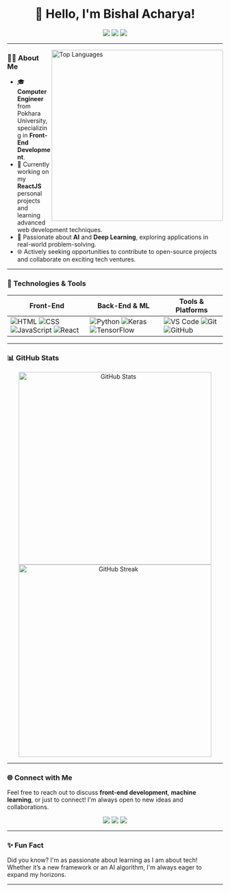 <h1 align="center">👋 Hello, I'm Bishal Acharya!</h1>
<p align="center">
  <a href="https://www.linkedin.com/in/bishal-acharya-0934b2306/"><img src="https://img.shields.io/badge/LinkedIn-%230077B5.svg?&style=for-the-badge&logo=linkedin&logoColor=white" /></a>
  <a href="mailto:bishal.acharya0422@gmail.com"><img src="https://img.shields.io/badge/Email-D14836?style=for-the-badge&logo=gmail&logoColor=white" /></a>
  <a href="https://github.com/bishalx22"><img src="https://img.shields.io/badge/GitHub-181717?style=for-the-badge&logo=github&logoColor=white" /></a>
</p>

---

<img align="right" src="https://github-readme-stats.vercel.app/api/top-langs/?username=bishalx22&layout=compact&theme=radical" alt="Top Languages" width="400">

### 👨‍💻 About Me
- 🎓 **Computer Engineer** from Pokhara University, specializing in **Front-End Development**.
- 🌱 Currently working on my **ReactJS** personal projects and learning advanced web development techniques.
- 🤖 Passionate about **AI** and **Deep Learning**, exploring applications in real-world problem-solving.
- 🌐 Actively seeking opportunities to contribute to open-source projects and collaborate on exciting tech ventures.

---

### 🔧 Technologies & Tools

| Front-End | Back-End & ML | Tools & Platforms |
| --------- | ------------- | ----------------- |
| ![HTML](https://img.shields.io/badge/-HTML5-E34F26?style=for-the-badge&logo=html5&logoColor=white) ![CSS](https://img.shields.io/badge/-CSS3-1572B6?style=for-the-badge&logo=css3) ![JavaScript](https://img.shields.io/badge/-JavaScript-F7DF1E?style=for-the-badge&logo=javascript&logoColor=333) ![React](https://img.shields.io/badge/-ReactJS-61DAFB?style=for-the-badge&logo=react&logoColor=333) | ![Python](https://img.shields.io/badge/-Python-3776AB?style=for-the-badge&logo=python&logoColor=white) ![Keras](https://img.shields.io/badge/-Keras-D00000?style=for-the-badge&logo=keras&logoColor=white) ![TensorFlow](https://img.shields.io/badge/-TensorFlow-FF6F00?style=for-the-badge&logo=tensorflow&logoColor=white) | ![VS Code](https://img.shields.io/badge/-VS%20Code-007ACC?style=for-the-badge&logo=visual-studio-code&logoColor=white) ![Git](https://img.shields.io/badge/-Git-F05032?style=for-the-badge&logo=git&logoColor=white) ![GitHub](https://img.shields.io/badge/-GitHub-181717?style=for-the-badge&logo=github&logoColor=white) |

---


### 📊 GitHub Stats

<p align="center">
  <img src="https://github-readme-stats.vercel.app/api?username=bishalx22&show_icons=true&theme=radical" alt="GitHub Stats" width="450" />
  <img src="https://github-readme-streak-stats.herokuapp.com/?user=bishalx22&theme=radical" alt="GitHub Streak" width="450" />
</p>

---

### 🌐 Connect with Me
Feel free to reach out to discuss **front-end development**, **machine learning**, or just to connect! I'm always open to new ideas and collaborations.

<p align="center">
  <a href="https://www.linkedin.com/in/bishal-acharya-0934b2306/"><img src="https://img.shields.io/badge/LinkedIn-%230077B5.svg?&style=for-the-badge&logo=linkedin&logoColor=white" /></a>
  <a href="mailto:bishal.acharya0422@gmail.com"><img src="https://img.shields.io/badge/Email-D14836?style=for-the-badge&logo=gmail&logoColor=white" /></a>
  <a href="https://github.com/bishalx22"><img src="https://img.shields.io/badge/GitHub-181717?style=for-the-badge&logo=github&logoColor=white" /></a>
</p>

---

### ✨ Fun Fact
Did you know? I'm as passionate about learning as I am about tech! Whether it’s a new framework or an AI algorithm, I'm always eager to expand my horizons.

---


